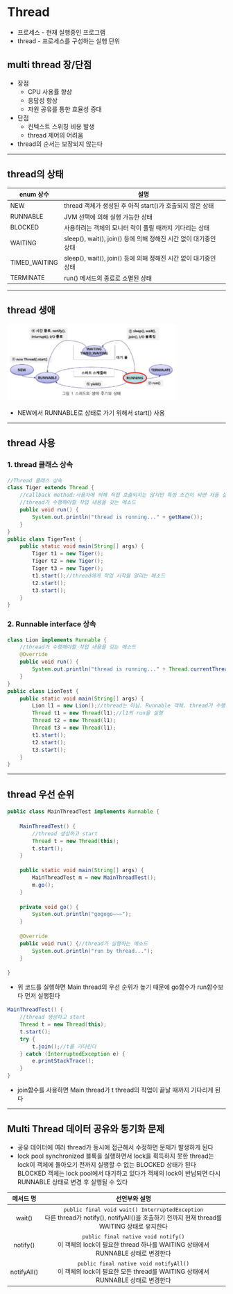 # Thread
* 프로세스 - 현재 실행중인 프로그램
* thread - 프로세스를 구성하는 실행 단위

## multi thread 장/단점
* 장점
    * CPU 사용률 향상
    * 응답성 향상
    * 자원 공유를 통한 효율성 증대
* 단점
    * 컨텍스트 스위칭 비용 발생
    * thread 제어의 어려움
* thread의 순서는 보장되지 않는다

<hr>

## thread의 상태
|enum 상수|설명|
|---|---|
NEW|thread 객체가 생성된 후 아직 start()가 호출되지 않은 상태|
RUNNABLE|JVM 선택에 의해 실행 가능한 상태|
BLOCKED|사용하려는 객체의 모니터 락이 풀릴 때까지 기다리는 상태|
WAITING|sleep(), wait(), join() 등에 의해 정해진 시간 없이 대기중인 상태|
TIMED_WAITING|sleep(), wait(), join() 등에 의해 정해진 시간 없이 대기중인 상태|
TERMINATE|run() 메서드의 종료로 소멸된 상태|

<hr>

## thread 생애
![thread](/img/thread.png)

* NEW에서 RUNNABLE로 상태로 가기 위해서 start() 사용

<hr>

## thread 사용
### 1. thread 클래스 상속
```java
//Thread 클래스 상속
class Tiger extends Thread {
    //callback method:사용자에 의해 직접 호출되지는 않지만 특정 조건이 되면 자동 실행되는 메소드
    //thread가 수행해야할 작업 내용을 갖는 메소드
    public void run() {
        System.out.println("thread is running..." + getName());
    }
}
public class TigerTest {
    public static void main(String[] args) {
        Tiger t1 = new Tiger();
        Tiger t2 = new Tiger();
        Tiger t3 = new Tiger();
        t1.start();//thread에게 작업 시작을 알리는 메소드
        t2.start();
        t3.start();
    }
}
```

### 2. Runnable interface 상속
```java
class Lion implements Runnable {
    //thread가 수행해야할 작업 내용을 갖는 메소드
    @Override
    public void run() {
        System.out.println("thread is running..." + Thread.currentThread().getName());
    }
}
public class LionTest {
    public static void main(String[] args) {
        Lion l1 = new Lion();//thread는 아님. Runnable 객체. thread가 수행해야 하는 작업 메소드 run()은 가지고 있음
        Thread t1 = new Thread(l1);//l1의 run을 실행
        Thread t2 = new Thread(l1);
        Thread t3 = new Thread(l1);
        t1.start();
        t2.start();
        t3.start();
    }
}
```

<hr>

## thread 우선 순위
```java
public class MainThreadTest implements Runnable {
	
    MainThreadTest() {
        //thread 생성하고 start
        Thread t = new Thread(this);
        t.start();
    }

    public static void main(String[] args) {
        MainThreadTest m = new MainThreadTest();
        m.go();
    }

    private void go() {
        System.out.println("gogogo~~~");
    }

    @Override
    public void run() {//thread가 실행하는 메소드
        System.out.println("run by thread...");
    }

}
```
* 위 코드를 실행하면 Main thread의 우선 순위가 높기 때문에 go함수가 run함수보다 먼저 실행된다

```java
MainThreadTest() {
    //thread 생성하고 start
    Thread t = new Thread(this);
    t.start();
    try {
        t.join();//t를 기다린다
    } catch (InterruptedException e) {
        e.printStackTrace();
    }
}
```
* join함수를 사용하면 Main thread가 t thread의 작업이 끝날 때까지 기다리게 된다

<hr>

## Multi Thread 데이터 공유와 동기화 문제
* 공유 데이터에 여러 thread가 동시에 접근해서 수정하면 문제가 발생하게 된다
* lock pool
synchronized 블록을 실행하면서 lock을 획득하지 못한 thread는 lock이 객체에 돌아오기 전까지 실행할 수 없는 BLOCKED 상태가 된다<br>
BLOCKED 객체는 lock pool에서 대기하고 있다가 객체의 lock이 반납되면 다시 RUNNABLE 상태로 변경 후 실행될 수 있다

|메서드 명|선언부와 설명|
|:-:|:-:|
wait()|```public final void wait() InterruptedException```<br>다른 thread가 notify(), notifyAll()을 호출하기 전까지 현재 thread를 WAITING 상태로 유지한다|
notify()|```public final native void notify()```<br>이 객체의 lock이 필요한 thread 하나를 WAITING 상태에서 RUNNABLE 상태로 변경한다|
notifyAll()|```public final native void notifyAll()```<br>이 객체의 lock이 필요한 모든 thread를 WAITING 상태에서 RUNNABLE 상태로 변경한다|

